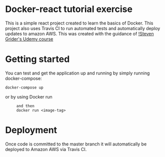 # Docker-react tutorial exercise

This is a simple react project created to learn the basics of Docker.
This project also uses Travis CI to run automated tests and automatically deploy updates to amazon AWS.
This was created with the guidance of [!Steven Grider's Udemy course](https://www.udemy.com/course/docker-and-kubernetes-the-complete-guide/?src=sac&kw=docker+kubernetes+complete)

# Getting started

You can test and get the application up and running by simply running docker-compose: 

``` docker-compose up ```
 
 or by using Docker run 

``` docker build -t <image-tag> -f Dockerfile.dev
     and then
     docker run <image-tag>
```
     
# Deployment 

Once code is committed to the master branch it will automatically be deployed to Amazon AWS via Travis CI. 
